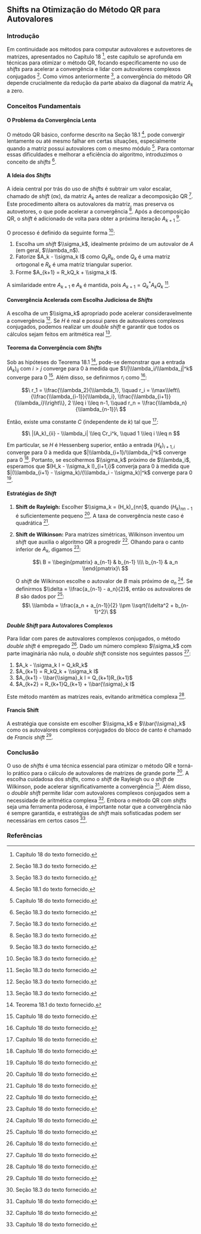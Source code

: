 ## Shifts na Otimização do Método QR para Autovalores

### Introdução
Em continuidade aos métodos para computar autovalores e autovetores de matrizes, apresentados no Capítulo 18 [^1], este capítulo se aprofunda em técnicas para otimizar o método QR, focando especificamente no uso de *shifts* para acelerar a convergência e lidar com autovalores complexos conjugados [^2]. Como vimos anteriormente [^2], a convergência do método QR depende crucialmente da redução da parte abaixo da diagonal da matriz $A_k$ a zero.

### Conceitos Fundamentais

#### O Problema da Convergência Lenta
O método QR básico, conforme descrito na Seção 18.1 [^3], pode convergir lentamente ou até mesmo falhar em certas situações, especialmente quando a matriz possui autovalores com o mesmo módulo [^1]. Para contornar essas dificuldades e melhorar a eficiência do algoritmo, introduzimos o conceito de *shifts* [^2].

#### A Ideia dos *Shifts*
A ideia central por trás do uso de *shifts* é subtrair um valor escalar, chamado de *shift* (σκ), da matriz $A_k$ antes de realizar a decomposição QR [^2]. Este procedimento altera os autovalores da matriz, mas preserva os autovetores, o que pode acelerar a convergência [^2]. Após a decomposição QR, o *shift* é adicionado de volta para obter a próxima iteração $A_{k+1}$ [^2].

O processo é definido da seguinte forma [^2]:
1. Escolha um *shift* $\\sigma_k$, idealmente próximo de um autovalor de $A$ (em geral, $\\lambda_n$).
2. Fatorize $A_k - \\sigma_k I$ como $Q_kR_k$, onde $Q_k$ é uma matriz ortogonal e $R_k$ é uma matriz triangular superior.
3. Forme $A_{k+1} = R_kQ_k + \\sigma_k I$.

A similaridade entre $A_{k+1}$ e $A_k$ é mantida, pois $A_{k+1} = Q_k^*A_kQ_k$ [^2].

#### Convergência Acelerada com Escolha Judiciosa de *Shifts*
A escolha de um $\\sigma_k$ apropriado pode acelerar consideravelmente a convergência [^2]. Se $H$ é real e possui pares de autovalores complexos conjugados, podemos realizar um *double shift* e garantir que todos os cálculos sejam feitos em aritmética real [^2].

#### Teorema da Convergência com *Shifts*
Sob as hipóteses do Teorema 18.1 [^4], pode-se demonstrar que a entrada $(A_k)_{ij}$ com $i > j$ converge para 0 à medida que $1/|\\lambda_i/\\lambda_j|^k$ converge para 0 [^1]. Além disso, se definirmos $r_i$ como [^1]:

$$\
r_1 = \\frac{\\lambda_2}{\\lambda_1}, \\quad r_i = \\max\\left\\{\\frac{\\lambda_{i-1}}{\\lambda_i}, \\frac{\\lambda_{i+1}}{\\lambda_i}\\right\\}, 2 \\leq i \\leq n-1, \\quad r_n = \\frac{\\lambda_n}{\\lambda_{n-1}}\
$$

Então, existe uma constante $C$ (independente de $k$) tal que [^1]:

$$\
|(A_k)_{ii} - \\lambda_i| \\leq Cr_i^k, \\quad 1 \\leq i \\leq n
$$

Em particular, se $H$ é Hessenberg superior, então a entrada $(H_k)_{i+1,i}$ converge para 0 à medida que $|\\lambda_{i+1}/\\lambda_i|^k$ converge para 0 [^1]. Portanto, se escolhermos $\\sigma_k$ próximo de $\\lambda_i$, esperamos que $(H_k - \\sigma_k I)_{i+1,i}$ converja para 0 à medida que $|(\\lambda_{i+1} - \\sigma_k)/(\\lambda_i - \\sigma_k)|^k$ converge para 0 [^1].

#### Estratégias de *Shift*
1.  **Shift de Rayleigh:** Escolher $\\sigma_k = (H_k)_{nn}$, quando $(H_k)_{nn-1}$ é suficientemente pequeno [^1]. A taxa de convergência neste caso é quadrática [^1].
2.  **Shift de Wilkinson:** Para matrizes simétricas, Wilkinson inventou um *shift* que auxilia o algoritmo QR a progredir [^1]. Olhando para o canto inferior de $A_k$, digamos [^1]:

    $$\
    B = \\begin{pmatrix} a_{n-1} & b_{n-1} \\\\ b_{n-1} & a_n \\end{pmatrix}\
    $$

    O *shift* de Wilkinson escolhe o autovalor de $B$ mais próximo de $a_n$ [^1]. Se definirmos $\\delta = \\frac{a_{n-1} - a_n}{2}$, então os autovalores de $B$ são dados por [^1]:
    $$\
    \\lambda = \\frac{a_n + a_{n-1}}{2} \\pm \\sqrt{\\delta^2 + b_{n-1}^2}\
    $$

#### *Double Shift* para Autovalores Complexos
Para lidar com pares de autovalores complexos conjugados, o método *double shift* é empregado [^1]. Dado um número complexo $\\sigma_k$ com parte imaginária não nula, o *double shift* consiste nos seguintes passos [^1]:
1.  $A_k - \\sigma_k I = Q_kR_k$
2.  $A_{k+1} = R_kQ_k + \\sigma_k I$
3.  $A_{k+1} - \\bar{\\sigma}_k I = Q_{k+1}R_{k+1}$
4.  $A_{k+2} = R_{k+1}Q_{k+1} + \\bar{\\sigma}_k I$

Este método mantém as matrizes reais, evitando aritmética complexa [^1].

#### Francis Shift
A estratégia que consiste em escolher $\\sigma_k$ e $\\bar{\\sigma}_k$ como os autovalores complexos conjugados do bloco de canto é chamado de *Francis shift* [^1].

### Conclusão
O uso de *shifts* é uma técnica essencial para otimizar o método QR e torná-lo prático para o cálculo de autovalores de matrizes de grande porte [^2]. A escolha cuidadosa dos *shifts*, como o *shift* de Rayleigh ou o *shift* de Wilkinson, pode acelerar significativamente a convergência [^1]. Além disso, o *double shift* permite lidar com autovalores complexos conjugados sem a necessidade de aritmética complexa [^1].  Embora o método QR com *shifts* seja uma ferramenta poderosa, é importante notar que a convergência não é sempre garantida, e estratégias de *shift* mais sofisticadas podem ser necessárias em certos casos [^1].

### Referências
[^1]: Capítulo 18 do texto fornecido.
[^2]: Seção 18.3 do texto fornecido.
[^3]: Seção 18.1 do texto fornecido.
[^4]: Teorema 18.1 do texto fornecido.
<!-- END -->